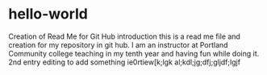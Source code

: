 # hello-world
 Creation of Read Me for Git Hub introduction
this is a read me file and creation for my repository in git hub. I am an instructor at Portland Community college teaching in my tenth year and having fun while doing it.
2nd entry editing to add something ie0rtiew[k;lgk
al;kdl;jg;dfj;gljdf;lgjf
